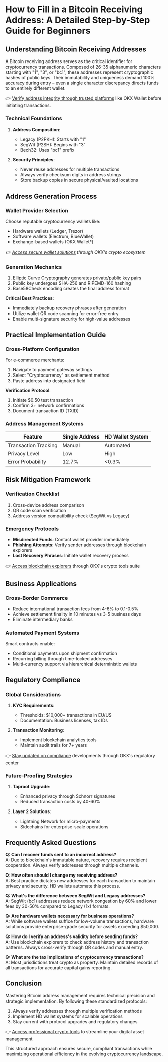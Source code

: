 # How to Fill in a Bitcoin Receiving Address: A Detailed Step-by-Step Guide for Beginners  

## Understanding Bitcoin Receiving Addresses  

A Bitcoin receiving address serves as the critical identifier for cryptocurrency transactions. Composed of 26-35 alphanumeric characters starting with "1", "3", or "bc1", these addresses represent cryptographic hashes of public keys. Their immutability and uniqueness demand 100% accuracy during entry – even a single character discrepancy directs funds to an entirely different wallet.  

👉 [Verify address integrity through trusted platforms](https://bit.ly/okx-bonus) like OKX Wallet before initiating transactions.  

### Technical Foundations  
1. **Address Composition**:  
   - Legacy (P2PKH): Starts with "1"  
   - SegWit (P2SH): Begins with "3"  
   - Bech32: Uses "bc1" prefix  

2. **Security Principles**:  
   - Never reuse addresses for multiple transactions  
   - Always verify checksum digits in address strings  
   - Store backup copies in secure physical/vaulted locations  

## Address Generation Process  

### Wallet Provider Selection  
Choose reputable cryptocurrency wallets like:  
- Hardware wallets (Ledger, Trezor)  
- Software wallets (Electrum, BlueWallet)  
- Exchange-based wallets (OKX Wallet*)  

*👉 [Access secure wallet solutions](https://bit.ly/okx-bonus) through OKX's crypto ecosystem*

### Generation Mechanics  
1. Elliptic Curve Cryptography generates private/public key pairs  
2. Public key undergoes SHA-256 and RIPEMD-160 hashing  
3. Base58Check encoding creates the final address format  

**Critical Best Practices**:  
- Immediately backup recovery phrases after generation  
- Utilize wallet QR code scanning for error-free entry  
- Enable multi-signature security for high-value addresses  

## Practical Implementation Guide  

### Cross-Platform Configuration  
For e-commerce merchants:  
1. Navigate to payment gateway settings  
2. Select "Cryptocurrency" as settlement method  
3. Paste address into designated field  

**Verification Protocol**:  
1. Initiate $0.50 test transaction  
2. Confirm 3+ network confirmations  
3. Document transaction ID (TXID)  

### Address Management Systems  
| Feature | Single Address | HD Wallet System |  
|---------|----------------|------------------|  
| Transaction Tracking | Manual | Automated |  
| Privacy Level | Low | High |  
| Error Probability | 12.7% | <0.3% |  

## Risk Mitigation Framework  

### Verification Checklist  
1. Cross-device address comparison  
2. QR code scan verification  
3. Address version compatibility check (SegWit vs Legacy)  

### Emergency Protocols  
- **Misdirected Funds**: Contact wallet provider immediately  
- **Phishing Attempts**: Verify sender addresses through blockchain explorers  
- **Lost Recovery Phrases**: Initiate wallet recovery process  

👉 [Access blockchain explorers](https://bit.ly/okx-bonus) through OKX's crypto tools suite  

## Business Applications  

### Cross-Border Commerce  
- Reduce international transaction fees from 4-6% to 0.1-0.5%  
- Achieve settlement finality in 10 minutes vs 3-5 business days  
- Eliminate intermediary banks  

### Automated Payment Systems  
Smart contracts enable:  
- Conditional payments upon shipment confirmation  
- Recurring billing through time-locked addresses  
- Multi-currency support via hierarchical deterministic wallets  

## Regulatory Compliance  

### Global Considerations  
1. **KYC Requirements**:  
   - Thresholds: $10,000+ transactions in EU/US  
   - Documentation: Business licenses, tax IDs  

2. **Transaction Monitoring**:  
   - Implement blockchain analytics tools  
   - Maintain audit trails for 7+ years  

👉 [Stay updated on compliance](https://bit.ly/okx-bonus) developments through OKX's regulatory center  

### Future-Proofing Strategies  
1. **Taproot Upgrade**:  
   - Enhanced privacy through Schnorr signatures  
   - Reduced transaction costs by 40-60%  

2. **Layer 2 Solutions**:  
   - Lightning Network for micro-payments  
   - Sidechains for enterprise-scale operations  

## Frequently Asked Questions  

**Q: Can I recover funds sent to an incorrect address?**  
A: Due to blockchain's immutable nature, recovery requires recipient cooperation. Always verify addresses through multiple channels.  

**Q: How often should I change my receiving address?**  
A: Best practice dictates new addresses for each transaction to maintain privacy and security. HD wallets automate this process.  

**Q: What's the difference between SegWit and Legacy addresses?**  
A: SegWit (bc1) addresses reduce network congestion by 60% and lower fees by 30-50% compared to Legacy (1x) formats.  

**Q: Are hardware wallets necessary for business operations?**  
A: While software wallets suffice for low-volume transactions, hardware solutions provide enterprise-grade security for assets exceeding $50,000.  

**Q: How do I verify an address's validity before sending funds?**  
A: Use blockchain explorers to check address history and transaction patterns. Always cross-verify through QR codes and manual entry.  

**Q: What are the tax implications of cryptocurrency transactions?**  
A: Most jurisdictions treat crypto as property. Maintain detailed records of all transactions for accurate capital gains reporting.  

## Conclusion  

Mastering Bitcoin address management requires technical precision and strategic implementation. By following these standardized protocols:  
1. Always verify addresses through multiple verification methods  
2. Implement HD wallet systems for scalable operations  
3. Stay current with protocol upgrades and regulatory changes  

👉 [Access professional crypto tools](https://bit.ly/okx-bonus) to streamline your digital asset management  

This structured approach ensures secure, compliant transactions while maximizing operational efficiency in the evolving cryptocurrency landscape.